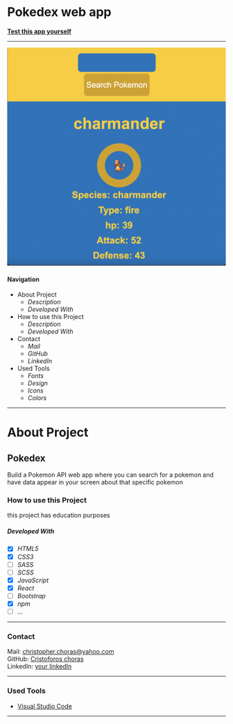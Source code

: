 # Pokedex web app


**[Test this app yourself](cristoforoschoras.github.io/pokedex-react-app/)**

---

![Screenshot from Project](./img/pokedex-react.png)

#### Navigation

- About Project
  - _Description_
  - _Developed With_
- How to use this Project
  - _Description_
  - _Developed With_
- Contact
  - _Mail_ 
  - _GitHub_
  - _LinkedIn_
- Used Tools
  - _Fonts_
  - _Design_
  - _Icons_
  - _Colors_

---

# About Project

## Pokedex

Build a Pokemon API web app where you can search for a pokemon and have data appear in your screen about that specific pokemon


### How to use this Project

this project has education purposes

##### Developed With

- [x] _HTML5_
- [x] _CSS3_
- [ ] _SASS_
- [ ] _SCSS_
- [x] _JavaScript_
- [x] _React_
- [ ] _Bootstrap_
- [x] _npm_
- [ ] _..._

---

### Contact

Mail: <christopher.choras@yahoo.com><br>
GitHub: [Cristoforos choras](https://github.com/CristoforosChoras)<br>
LinkedIn: [your linkedIn](https://www.linkedin.com/in/christoforos-choras-213220223/)

---

### Used Tools

- [Visual Studio Code](https://code.visualstudio.com/)



---